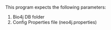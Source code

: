 This program expects the following parameters:

1. Bio4j DB folder
2. Config Properties file (neo4j.properties)